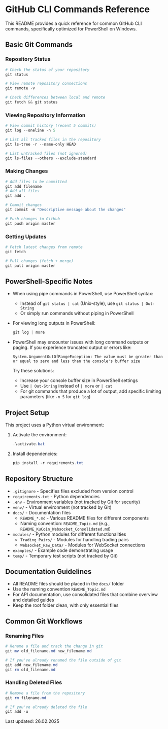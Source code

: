 # GitHub CLI Commands Reference

This README provides a quick reference for common GitHub CLI commands, specifically optimized for PowerShell on Windows.

## Basic Git Commands

### Repository Status

```powershell
# Check the status of your repository
git status

# View remote repository connections
git remote -v

# Check differences between local and remote
git fetch && git status
```

### Viewing Repository Information

```powershell
# View commit history (recent 5 commits)
git log --oneline -n 5

# List all tracked files in the repository
git ls-tree -r --name-only HEAD

# List untracked files (not ignored)
git ls-files --others --exclude-standard
```

### Making Changes

```powershell
# Add files to be committed
git add filename
# Add all files
git add .

# Commit changes
git commit -m "Descriptive message about the changes"

# Push changes to GitHub
git push origin master
```

### Getting Updates

```powershell
# Fetch latest changes from remote
git fetch

# Pull changes (fetch + merge)
git pull origin master
```

## PowerShell-Specific Notes

- When using pipe commands in PowerShell, use PowerShell syntax:
  - Instead of `git status | cat` (Unix-style), use `git status | Out-String`
  - Or simply run commands without piping in PowerShell

- For viewing long outputs in PowerShell:
  ```powershell
  git log | more
  ```

- PowerShell may encounter issues with long command outputs or paging. If you experience truncated output or errors like:
  ```
  System.ArgumentOutOfRangeException: The value must be greater than or equal to zero and less than the console's buffer size
  ```
  Try these solutions:
  - Increase your console buffer size in PowerShell settings
  - Use `| Out-String` instead of `| more` or `| cat`
  - For git commands that produce a lot of output, add specific limiting parameters (like `-n 5` for `git log`)

## Project Setup

This project uses a Python virtual environment:

1. Activate the environment:
   ```powershell
   .\activate.bat
   ```

2. Install dependencies:
   ```powershell
   pip install -r requirements.txt
   ```

## Repository Structure

- `.gitignore` - Specifies files excluded from version control
- `requirements.txt` - Python dependencies
- `.env` - Environment variables (not tracked by Git for security)
- `venv/` - Virtual environment (not tracked by Git)
- `docs/` - Documentation files
  - `README_*.md` - Various README files for different components
  - Naming convention: `README_Topic.md` (e.g., `README_KuCoin_Websocket_Consolidated.md`)
- `modules/` - Python modules for different functionalities
  - `Trading_Pairs/` - Modules for handling trading pairs
  - `Websocket_Raw_Data/` - Modules for WebSocket connections
- `examples/` - Example code demonstrating usage
- `temp/` - Temporary test scripts (not tracked by Git)

## Documentation Guidelines

- All README files should be placed in the `docs/` folder
- Use the naming convention `README_Topic.md`
- For API documentation, use consolidated files that combine overview and detailed guides
- Keep the root folder clean, with only essential files

## Common Git Workflows

### Renaming Files

```powershell
# Rename a file and track the change in git
git mv old_filename.md new_filename.md

# If you've already renamed the file outside of git
git add new_filename.md
git rm old_filename.md
```

### Handling Deleted Files

```powershell
# Remove a file from the repository
git rm filename.md

# If you've already deleted the file
git add -u
```

Last updated: 26.02.2025 